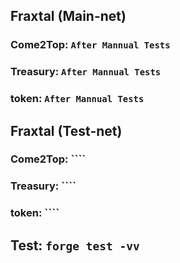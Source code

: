 ## Fraxtal (Main-net)
### Come2Top: ``After Mannual Tests``
### Treasury: ``After Mannual Tests``
### token:  ``After Mannual Tests``

## Fraxtal (Test-net)
### Come2Top: ````
### Treasury: ````
### token: ````


## Test: ``forge test -vv``